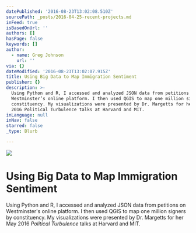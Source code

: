 ```yaml
---
datePublished: '2016-08-23T13:02:08.510Z'
sourcePath: _posts/2016-04-25-recent-projects.md
inFeed: true
isBasedOnUrl: ''
authors: []
hasPage: false
keywords: []
author:
  - name: Greg Johnson
    url: ''
via: {}
dateModified: '2016-08-23T13:02:07.915Z'
title: Using Big Data to Map Immigration Sentiment
publisher: {}
description: >-
  Using Python and R, I accessed and analyzed JSON data from petitions on
  Westminster’s online platform. I then used QGIS to map one million signers by
  constituency. My visualizations were presented by Dr. Margetts for her May
  2016 Political Turbulence talks at Harvard and MIT.
inLanguage: null
inNav: false
starred: false
_type: Blurb

---
```

![](https://s3-us-west-2.amazonaws.com/the-grid-img/p/dbf4d1c2231dea3bc463f262bf9f11b5ab9c6b92.png)

# Using Big Data to Map Immigration Sentiment

Using Python and R, I accessed and analyzed JSON data from petitions on Westminster's online platform. I then used QGIS to map one million signers by constituency. My visualizations were presented by Dr. Margetts for her May 2016 _Political Turbulence_ talks at Harvard and MIT.